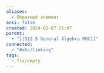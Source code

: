 ```yaml
---
aliases:
  - Обратный элемент
anki: false
created: 2024-01-07 21:07
parent:
  - "[[512.5 General Algebra MOC]]"
connected:
  - "#обс/linking"
tags:
  - fix/empty
---
```
















